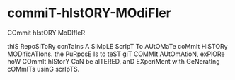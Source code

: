 # commiT-hIstORY-MOdiFIer
COmmit hIstORY MoDIfIeR

thiS RepoSiToRy conTaIns A SIMpLE ScrIpT To AUtOMaTe coMmIt HiSTORy MODificATIons. the PuRposE Is to teST giT COMMIt AUtOmAtioN, exPlORe hoW COmmIt hIStorY CaN be alTERED, anD EXperiMent wIth GeNeratIng cOMmITs usinG scrIpTS.
